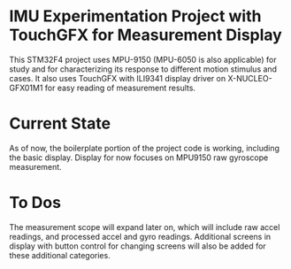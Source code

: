 # IMU Experimentation Project with TouchGFX for Measurement Display

This STM32F4 project uses MPU-9150 (MPU-6050 is also applicable) for study and for
characterizing its response to different motion stimulus and cases.  It also 
uses TouchGFX with ILI9341 display driver on X-NUCLEO-GFX01M1 for easy reading
of measurement results.


# Current State

As of now, the boilerplate portion of the project code is working, including 
the basic display.  Display for now focuses on MPU9150 raw gyroscope 
measurement.


# To Dos

The measurement scope will expand later on, which will include raw accel readings,
and processed accel and gyro readings.  Additional screens in display with button
control for changing screens will also be added for these additional categories.
